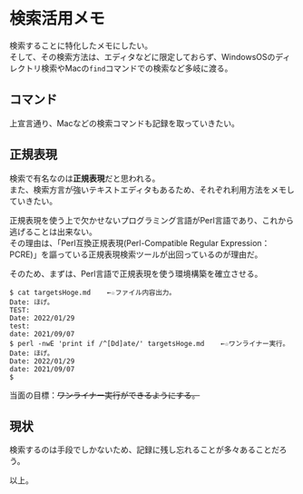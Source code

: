 # 検索活用メモ
検索することに特化したメモにしたい。  
そして、その検索方法は、エディタなどに限定しておらず、WindowsOSのディレクトリ検索やMacの`find`コマンドでの検索など多岐に渡る。  


## コマンド
上宣言通り、Macなどの検索コマンドも記録を取っていきたい。  


## 正規表現
検索で有名なのは**正規表現**だと思われる。  
また、検索方言が強いテキストエディタもあるため、それぞれ利用方法をメモしていきたい。  

正規表現を使う上で欠かせないプログラミング言語がPerl言語であり、これから逃げることは出来ない。  
その理由は、「Perl互換正規表現(Perl-Compatible Regular Expression：PCRE)」を謳っている正規表現検索ツールが出回っているのが理由だ。  

そのため、まずは、Perl言語で正規表現を使う環境構築を確立させる。  
```terminal
$ cat targetsHoge.md	←☆ファイル内容出力。
Date: ほげ。
TEST:
Date: 2022/01/29
test:
date: 2021/09/07
$ perl -nwE 'print if /^[Dd]ate/' targetsHoge.md	←☆ワンライナー実行。
Date: ほげ。
Date: 2022/01/29
date: 2021/09/07
$
```
当面の目標：~~ワンライナー実行ができるようにする。~~  


## 現状
検索するのは手段でしかないため、記録に残し忘れることが多々あることだろう。  


以上。
<!-- vim: set ts=4 sts=4 sw=4 tw=0 ff=unix fenc=utf-8 ft=markdown expandtab: -->
